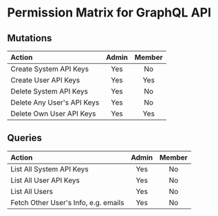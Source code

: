 # Permission Matrix for GraphQL API

## Mutations

| Action                     | Admin | Member |
|:---------------------------|:-----:|:------:|
| Create System API Keys     |  Yes  |   No   |
| Create User API Keys       |  Yes  |  Yes   |
| Delete System API Keys     |  Yes  |   No   |
| Delete Any User's API Keys |  Yes  |   No   |
| Delete Own User API Keys   |  Yes  |  Yes   |

## Queries

| Action                               | Admin | Member |
|:-------------------------------------|:-----:|:------:|
| List All System API Keys             |  Yes  |   No   |
| List All User API Keys               |  Yes  |   No   |
| List All Users                       |  Yes  |   No   |
| Fetch Other User's Info, e.g. emails |  Yes  |   No   |
